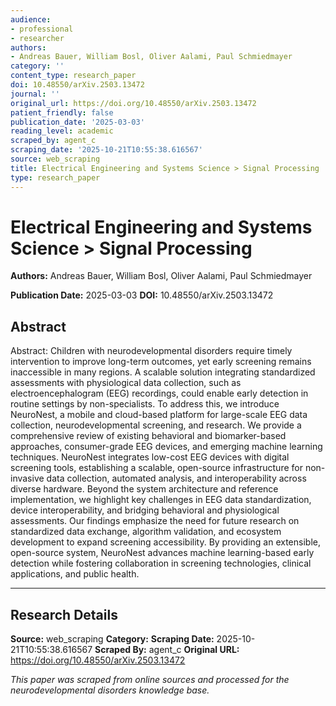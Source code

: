 ```yaml
---
audience:
- professional
- researcher
authors:
- Andreas Bauer, William Bosl, Oliver Aalami, Paul Schmiedmayer
category: ''
content_type: research_paper
doi: 10.48550/arXiv.2503.13472
journal: ''
original_url: https://doi.org/10.48550/arXiv.2503.13472
patient_friendly: false
publication_date: '2025-03-03'
reading_level: academic
scraped_by: agent_c
scraping_date: '2025-10-21T10:55:38.616567'
source: web_scraping
title: Electrical Engineering and Systems Science > Signal Processing
type: research_paper
---
```

# Electrical Engineering and Systems Science > Signal Processing

**Authors:** Andreas Bauer, William Bosl, Oliver Aalami, Paul Schmiedmayer

**Publication Date:** 2025-03-03
**DOI:** 10.48550/arXiv.2503.13472

## Abstract

Abstract:
Children with neurodevelopmental disorders require timely intervention to improve long-term outcomes, yet early screening remains inaccessible in many regions. A scalable solution integrating standardized assessments with physiological data collection, such as electroencephalogram (EEG) recordings, could enable early detection in routine settings by non-specialists.
To address this, we introduce NeuroNest, a mobile and cloud-based platform for large-scale EEG data collection, neurodevelopmental screening, and research. We provide a comprehensive review of existing behavioral and biomarker-based approaches, consumer-grade EEG devices, and emerging machine learning techniques. NeuroNest integrates low-cost EEG devices with digital screening tools, establishing a scalable, open-source infrastructure for non-invasive data collection, automated analysis, and interoperability across diverse hardware.
Beyond the system architecture and reference implementation, we highlight key challenges in EEG data standardization, device interoperability, and bridging behavioral and physiological assessments. Our findings emphasize the need for future research on standardized data exchange, algorithm validation, and ecosystem development to expand screening accessibility. By providing an extensible, open-source system, NeuroNest advances machine learning-based early detection while fostering collaboration in screening technologies, clinical applications, and public health.

---

## Research Details

**Source:** web_scraping
**Category:** 
**Scraping Date:** 2025-10-21T10:55:38.616567
**Scraped By:** agent_c
**Original URL:** https://doi.org/10.48550/arXiv.2503.13472

*This paper was scraped from online sources and processed for the neurodevelopmental disorders knowledge base.*